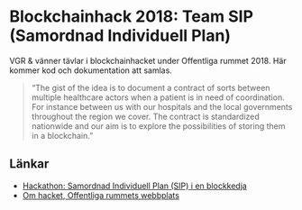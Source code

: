 # Blockchainhack 2018: Team SIP (Samordnad Individuell Plan)
VGR &amp; vänner tävlar i blockchainhacket under Offentliga rummet 2018. Här kommer kod och dokumentation att samlas.

> “The gist of the idea is to document a contract of sorts between multiple healthcare actors when a patient is in need of coordination. For instance between us with our hospitals and the local governments throughout the region we cover.  The contract is standardized nationwide and our aim is to explore the possibilities of storing them in a blockchain.”

## Länkar
* [Hackathon: Samordnad Individuell Plan (SIP) i en blockkedja](https://vgrblogg.se/utveckling/2018/04/05/hackathon-blockkedja/)
* [Om hacket, Offentliga rummets webbplats](http://www.offentligarummet.se/aktiva-konferenser/offentliga-rummet-2018/blockchain-hack.html)
